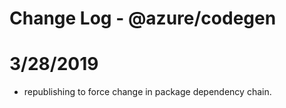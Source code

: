 # Change Log - @azure/codegen

# 3/28/2019
- republishing to force change in package dependency chain.
